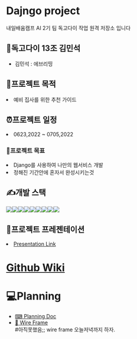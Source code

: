 # Dajngo project

내일배움캠프 AI 2기 팀 독고다이 작업 원격 저장소 입니다

<h2>🦥독고다이 13조 김민석</h1>
<ul>
<li>김민석 : 에브리띵 </li>

</ul>
<h2>📝프로젝트 목적 </h2>
<li>예비 집사를 위한 추천 가이드 </li>
<h2>⏰️프로젝트 일정</h2>
<li>0623,2022 ~ 0705,2022</li>
<h3>🧭프로젝트 목표</h3>
<li>Django를 사용하여 나만의 웹서비스 개발</li>
<li>정해진 기간안에 혼자서 완성시키는것 </li>
<h2>✍개발 스택</h1>
<div style="display:flex; flex-direction:row">
    <img src="https://img.shields.io/badge/html5-E34F26?style=for-the-badge&logo=html5&logoColor=white">
   <img src="https://img.shields.io/badge/css-1572B6?style=for-the-badge&logo=css3&logoColor=white">
   <img src="https://img.shields.io/badge/javascript-F7DF1E?style=for-the-badge&logo=javascript&logoColor=black">
    <img src="https://img.shields.io/badge/amazonaws-232F3E?style=for-the-badge&logo=amazonaws&logoColor=white">
    <img src="https://img.shields.io/badge/django-092E20?style=for-the-badge&logo=django&logoColor=white">
    <img src="https://img.shields.io/badge/github-181717?style=for-the-badge&logo=github&logoColor=white">
    <img src="https://img.shields.io/badge/linux-FCC624?style=for-the-badge&logo=linux&logoColor=black">
    <img src="https://img.shields.io/badge/mysql-4479A1?style=for-the-badge&logo=mysql&logoColor=white">
    <img src="https://img.shields.io/badge/python-3776AB?style=for-the-badge&logo=python&logoColor=white">
</div>
<h2>💼프로젝트 프레젠테이션</h2>
    <li><a href="https://www.youtube.com/channel/UCFC52ey0jrdTK7HLNiZvwkQ">Presentation Link</a></li>


<h1><a href="https://github.com/coding-meister/Katze/">Github Wiki</a></h1>
<h1>💻Planning</h1>
<ul>
    <li><a href="https://xelf.io/projectDetail?pid=106ad123-62a1-4098-971f-f0db1ecada79&pType=2&curPage=1&sortOption=PROJ_WRITEDATE&keyword=&cclType=All&category=">⌨ Planning Doc</a></li>
    <li><a href="https://github.com/tunEmvegnomb/clone_instagram/wiki/%F0%9F%8E%A8-Wire-Frame">🎨 Wire Frame</a></li>#아직못했음;; wire frame 오늘저녁까지 하자.
</ul>
